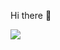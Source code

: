 Hi there 👋

<img src="https://github-readme-stats.vercel.app/api?username=sonjek&theme=dark&hide_border=true&show_icons=true&hide_title=true&bg_color=00000000" />
